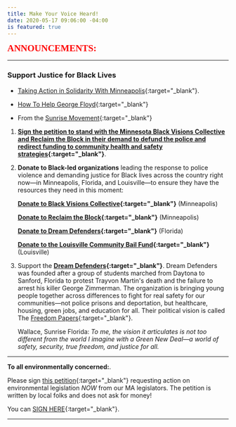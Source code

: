 ```yaml
---
title: Make Your Voice Heard!
date: 2020-05-17 09:06:00 -04:00
is featured: true
---
```


<span style="font-family:Papyrus; font-size:1.5em; color:red;">**ANNOUNCEMENTS:**</span>

---

### Support Justice for Black Lives

* [Taking Action in Solidarity With Minneapolis](https://indivisible.org/resource/taking-action-solidarity-minneapolis){:target="_blank"}.


* [How To Help George Floyd](https://www.harpersbazaar.com/culture/politics/a32701730/how-to-help-george-floyd-donate/){:target="_blank"}  

* From the [Sunrise Movement](https://www.sunrisemovement.org){:target="_blank"}  

1. **[Sign the petition to stand with the Minnesota Black Visions Collective and Reclaim the Block in their demand to defund the police and redirect funding to community health and safety strategies](https://click.everyaction.com/k/17676221/202482281/-800463374?nvep=ew0KICAiVGVuYW50VXJpIjogIm5ncHZhbjovL3Zhbi9UU00vVFNNU00vMS84MDU0MSIsDQogICJEaXN0cmlidXRpb25VbmlxdWVJZCI6ICI1NjY5NjViYy1kZWExLWVhMTEtODZlOS0wMDE1NWQwM2I1ZGQiLA0KICAiRW1haWxBZGRyZXNzIjogInNoYXd5YW5nMTAwQGdtYWlsLmNvbSINCn0%3D&hmac=qIYyQTLvaR0JKV1Stde8rKD5enw7NK7oApGmw3wd14Q=&emci=e5ad591a-dda1-ea11-86e9-00155d03b5dd&emdi=566965bc-dea1-ea11-86e9-00155d03b5dd&ceid=136289){:target="_blank"}**.  

2. **Donate to Black-led organizations** leading the response to police violence and demanding justice for Black lives across the country right now—in Minneapolis, Florida, and Louisville—to ensure they have the resources they need in this moment:

   **[Donate to Black Visions Collective](https://click.everyaction.com/k/17676223/202482283/1264544074?nvep=ew0KICAiVGVuYW50VXJpIjogIm5ncHZhbjovL3Zhbi9UU00vVFNNU00vMS84MDU0MSIsDQogICJEaXN0cmlidXRpb25VbmlxdWVJZCI6ICI1NjY5NjViYy1kZWExLWVhMTEtODZlOS0wMDE1NWQwM2I1ZGQiLA0KICAiRW1haWxBZGRyZXNzIjogInNoYXd5YW5nMTAwQGdtYWlsLmNvbSINCn0%3D&hmac=qIYyQTLvaR0JKV1Stde8rKD5enw7NK7oApGmw3wd14Q=&emci=e5ad591a-dda1-ea11-86e9-00155d03b5dd&emdi=566965bc-dea1-ea11-86e9-00155d03b5dd&ceid=136289){:target="_blank"}** (Minneapolis)

   **[Donate to Reclaim the Block](https://click.everyaction.com/k/17676224/202482284/1852015403?nvep=ew0KICAiVGVuYW50VXJpIjogIm5ncHZhbjovL3Zhbi9UU00vVFNNU00vMS84MDU0MSIsDQogICJEaXN0cmlidXRpb25VbmlxdWVJZCI6ICI1NjY5NjViYy1kZWExLWVhMTEtODZlOS0wMDE1NWQwM2I1ZGQiLA0KICAiRW1haWxBZGRyZXNzIjogInNoYXd5YW5nMTAwQGdtYWlsLmNvbSINCn0%3D&hmac=qIYyQTLvaR0JKV1Stde8rKD5enw7NK7oApGmw3wd14Q=&emci=e5ad591a-dda1-ea11-86e9-00155d03b5dd&emdi=566965bc-dea1-ea11-86e9-00155d03b5dd&ceid=136289){:target="_blank"}** (Minneapolis)

   **[Donate to Dream Defenders](https://click.everyaction.com/k/17676225/202482285/-1339975641?nvep=ew0KICAiVGVuYW50VXJpIjogIm5ncHZhbjovL3Zhbi9UU00vVFNNU00vMS84MDU0MSIsDQogICJEaXN0cmlidXRpb25VbmlxdWVJZCI6ICI1NjY5NjViYy1kZWExLWVhMTEtODZlOS0wMDE1NWQwM2I1ZGQiLA0KICAiRW1haWxBZGRyZXNzIjogInNoYXd5YW5nMTAwQGdtYWlsLmNvbSINCn0%3D&hmac=qIYyQTLvaR0JKV1Stde8rKD5enw7NK7oApGmw3wd14Q=){:target="_blank"}** (Florida)

   **[Donate to the Louisville Community Bail Fund](https://click.everyaction.com/k/17676226/202482286/-562348477?nvep=ew0KICAiVGVuYW50VXJpIjogIm5ncHZhbjovL3Zhbi9UU00vVFNNU00vMS84MDU0MSIsDQogICJEaXN0cmlidXRpb25VbmlxdWVJZCI6ICI1NjY5NjViYy1kZWExLWVhMTEtODZlOS0wMDE1NWQwM2I1ZGQiLA0KICAiRW1haWxBZGRyZXNzIjogInNoYXd5YW5nMTAwQGdtYWlsLmNvbSINCn0%3D&hmac=qIYyQTLvaR0JKV1Stde8rKD5enw7NK7oApGmw3wd14Q=&emci=e5ad591a-dda1-ea11-86e9-00155d03b5dd&emdi=566965bc-dea1-ea11-86e9-00155d03b5dd&ceid=136289){:target="_blank"}** (Louisville) 

3. Support the **[Dream Defenders](https://dreamdefenders.org){:target="_blank"}**. Dream Defenders was founded after a group of students marched from Daytona to Sanford, Florida to protest Trayvon Martin's death and the failure to arrest his killer George Zimmerman. The organization is bringing young people together across differences to fight for real safety for our communities—not police prisons and deportation, but healthcare, housing, green jobs, and education for all. Their political vision is called The [Freedom Papers](https://click.everyaction.com/k/17676227/202482287/-1360238365?nvep=ew0KICAiVGVuYW50VXJpIjogIm5ncHZhbjovL3Zhbi9UU00vVFNNU00vMS84MDU0MSIsDQogICJEaXN0cmlidXRpb25VbmlxdWVJZCI6ICI1NjY5NjViYy1kZWExLWVhMTEtODZlOS0wMDE1NWQwM2I1ZGQiLA0KICAiRW1haWxBZGRyZXNzIjogInNoYXd5YW5nMTAwQGdtYWlsLmNvbSINCn0%3D&hmac=qIYyQTLvaR0JKV1Stde8rKD5enw7NK7oApGmw3wd14Q=&emci=e5ad591a-dda1-ea11-86e9-00155d03b5dd&emdi=566965bc-dea1-ea11-86e9-00155d03b5dd&ceid=136289){:target="_blank"}.  

   Wallace, Sunrise Florida: *To me, the vision it articulates is not too different from the world I imagine with a Green New Deal—a world of safety, security, true freedom, and justice for all.*

---

**To all environmentally concerned:**.

Please sign [this petition](https://actionnetwork.org/petitions/mastrong){:target="_blank"} requesting action on environmental legislation *NOW* from our MA legislators. The petition is written by local folks and does not ask for money!

You can [SIGN HERE](https://actionnetwork.org/petitions/mastrong){:target="_blank"}.

---